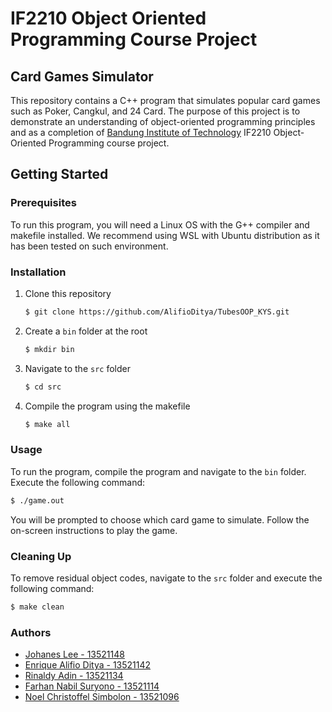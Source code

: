 # IF2210 Object Oriented Programming Course Project
## Card Games Simulator
This repository contains a C++ program that simulates popular card games such as Poker, Cangkul, and 24 Card. The purpose of this project is to demonstrate an understanding of object-oriented programming principles and as a completion of [Bandung Institute of Technology](https://www.itb.ac.id/) IF2210 Object-Oriented Programming course project.

## Getting Started
### Prerequisites
To run this program, you will need a Linux OS with the G++ compiler and makefile installed. We recommend using WSL with Ubuntu distribution as it has been tested on such environment.

### Installation
1. Clone this repository
    ``` bash
    $ git clone https://github.com/AlifioDitya/TubesOOP_KYS.git
    ```
2. Create a `bin` folder at the root
    ``` bash
    $ mkdir bin
    ```
3. Navigate to the `src` folder
    ``` bash
    $ cd src
    ```
4. Compile the program using the makefile
    ``` bash
    $ make all
    ```

### Usage
To run the program, compile the program and navigate to the `bin` folder. Execute the following command:
``` bash
$ ./game.out
```
You will be prompted to choose which card game to simulate. Follow the on-screen instructions to play the game.

### Cleaning Up
To remove residual object codes, navigate to the `src` folder and execute the following command:
``` bash
$ make clean
```

### Authors
- [Johanes Lee - 13521148](https://github.com/Enliven26)
- [Enrique Alifio Ditya - 13521142](https://github.com/AlifioDitya) 
- [Rinaldy Adin - 13521134](https://github.com/Rinaldy-Adin) 
- [Farhan Nabil Suryono - 13521114](https://github.com/Altair1618) 
- [Noel Christoffel Simbolon - 13521096](https://github.com/noelsimbolon)